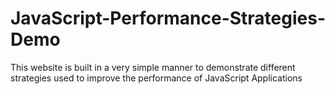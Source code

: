 # JavaScript-Performance-Strategies-Demo
This website is built in a very simple manner to demonstrate different strategies used to improve the performance of JavaScript Applications
